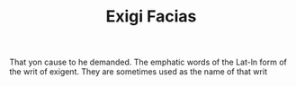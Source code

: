---
title: Exigi Facias
letter: E
permalink: "/definitions/bld-exigi-facias-2.html"
body: That yon cause to he demanded. The emphatic words of the Lat-ln form of the
  writ of exigent. They are sometimes used as the name of that writ
published_at: '2018-07-07'
source: Black's Law Dictionary 2nd Ed (1910)
layout: post
---